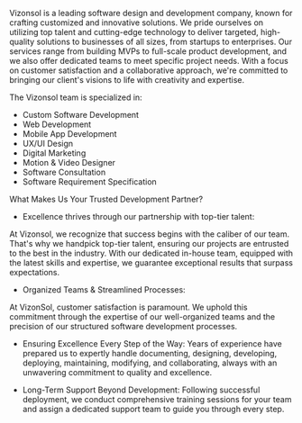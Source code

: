 Vizonsol is a leading software design and development company, known for crafting customized and innovative solutions. We pride ourselves on utilizing top talent and cutting-edge technology to deliver targeted, high-quality solutions to businesses of all sizes, from startups to enterprises. Our services range from building MVPs to full-scale product development, and we also offer dedicated teams to meet specific project needs. With a focus on customer satisfaction and a collaborative approach, we're committed to bringing our client's visions to life with creativity and expertise.

The Vizonsol team is specialized in:

- Custom Software Development
- Web Development 
- Mobile App Development 
- UX/UI Design 
- Digital Marketing
- Motion & Video Designer
- Software Consultation 
- Software Requirement Specification

What Makes Us Your Trusted Development Partner?

- Excellence thrives through our partnership with top-tier talent:

At Vizonsol, we recognize that success begins with the caliber of our team. That's why we handpick top-tier talent, ensuring our projects are entrusted to the best in the industry. With our dedicated in-house team, equipped with the latest skills and expertise, we guarantee exceptional results that surpass expectations.

- Organized Teams & Streamlined Processes:

At VizonSol, customer satisfaction is paramount. We uphold this commitment through the expertise of our well-organized teams and the precision of our structured software development processes.

- Ensuring Excellence Every Step of the Way:
Years of experience have prepared us to expertly handle documenting, designing, developing, deploying, maintaining, modifying, and collaborating, always with an unwavering commitment to quality and excellence.

- Long-Term Support Beyond Development:
Following successful deployment, we conduct comprehensive training sessions for your team and assign a dedicated support team to guide you through every step. 
